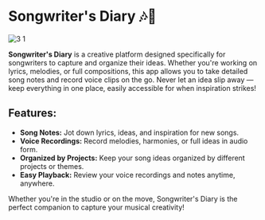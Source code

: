 # Songwriter's Diary 🎶📝

![3 1](https://github.com/user-attachments/assets/dc40b3f4-8d1b-4188-9852-dc97e3f6c074)



**Songwriter's Diary** is a creative platform designed specifically for songwriters to capture and organize their ideas. Whether you're working on lyrics, melodies, or full compositions, this app allows you to take detailed song notes and record voice clips on the go. Never let an idea slip away — keep everything in one place, easily accessible for when inspiration strikes!

## Features:
- **Song Notes:** Jot down lyrics, ideas, and inspiration for new songs.
- **Voice Recordings:** Record melodies, harmonies, or full ideas in audio form.
- **Organized by Projects:** Keep your song ideas organized by different projects or themes.
- **Easy Playback:** Review your voice recordings and notes anytime, anywhere.

Whether you're in the studio or on the move, Songwriter's Diary is the perfect companion to capture your musical creativity!
